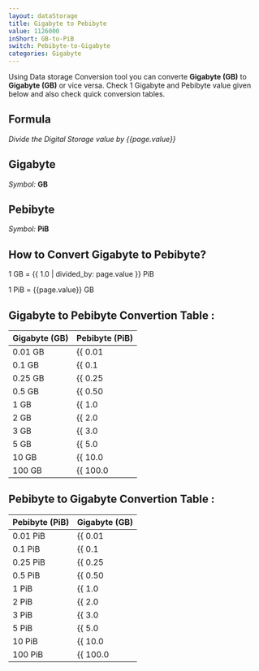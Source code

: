 ```yaml
---
layout: dataStorage
title: Gigabyte to Pebibyte
value: 1126000
inShort: GB-to-PiB
switch: Pebibyte-to-Gigabyte
categories: Gigabyte
---
```


Using Data storage Conversion tool you can converte **Gigabyte (GB)** to **Gigabyte (GB)** or vice versa. Check 1 Gigabyte and Pebibyte value given below and also check quick conversion tables.

## Formula
*Divide the Digital Storage value by {{page.value}}*

## Gigabyte
*Symbol:* **GB**

## Pebibyte
*Symbol:* **PiB**

## How to Convert Gigabyte to Pebibyte?

1 GB = {{ 1.0 | divided_by: page.value }} PiB

1 PiB = {{page.value}} GB


## Gigabyte to Pebibyte Convertion Table :

| Gigabyte (GB) | Pebibyte (PiB) |
| ---- | ---- |
| 0.01 GB | {{ 0.01 | divided_by: page.value }} PiB |
| 0.1 GB | {{ 0.1 | divided_by: page.value }} PiB |
| 0.25 GB | {{ 0.25 | divided_by: page.value }} PiB |
| 0.5 GB | {{ 0.50 | divided_by: page.value }} PiB |
| 1 GB | {{ 1.0 | divided_by: page.value }} PiB |
| 2 GB | {{ 2.0 | divided_by: page.value }} PiB |
| 3 GB | {{ 3.0 | divided_by: page.value }} PiB |
| 5 GB | {{ 5.0 | divided_by: page.value }} PiB |
| 10 GB | {{ 10.0 | divided_by: page.value }} PiB |
| 100 GB | {{ 100.0 | divided_by: page.value }} PiB |

## Pebibyte to Gigabyte Convertion Table :

| Pebibyte (PiB) | Gigabyte (GB) |
| ---- | ---- |
| 0.01 PiB | {{ 0.01 | times: page.value }} GB |
| 0.1 PiB | {{ 0.1 | times: page.value }} GB |
| 0.25 PiB | {{ 0.25 | times: page.value }} GB |
| 0.5 PiB | {{ 0.50 | times: page.value }} GB |
| 1 PiB | {{ 1.0 | times: page.value }} GB |
| 2 PiB | {{ 2.0 | times: page.value }} GB |
| 3 PiB | {{ 3.0 | times: page.value }} GB |
| 5 PiB | {{ 5.0 | times: page.value }} GB |
| 10 PiB | {{ 10.0 | times: page.value }} GB |
| 100 PiB | {{ 100.0 | times: page.value }} GB |


<script>
document.getElementById('selectInput')[12].selected = true
document.getElementById('selectOutput')[21].selected = true
</script>
